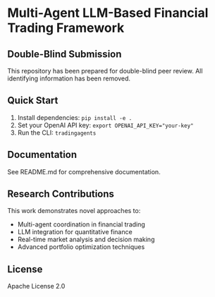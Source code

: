# Multi-Agent LLM-Based Financial Trading Framework

## Double-Blind Submission

This repository has been prepared for double-blind peer review. All identifying information has been removed.

## Quick Start

1. Install dependencies: `pip install -e .`
2. Set your OpenAI API key: `export OPENAI_API_KEY="your-key"`
3. Run the CLI: `tradingagents`

## Documentation

See README.md for comprehensive documentation.

## Research Contributions

This work demonstrates novel approaches to:
- Multi-agent coordination in financial trading
- LLM integration for quantitative finance
- Real-time market analysis and decision making
- Advanced portfolio optimization techniques

## License

Apache License 2.0
